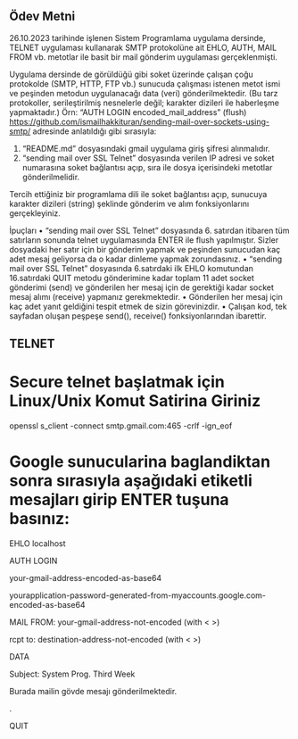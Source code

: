 ## Ödev Metni

26.10.2023 tarihinde işlenen Sistem Programlama uygulama dersinde, TELNET uygulaması kullanarak SMTP protokolüne ait EHLO, AUTH, MAIL FROM vb. metotlar ile basit bir mail gönderim uygulaması gerçeklenmişti.

Uygulama dersinde de görüldüğü gibi soket üzerinde çalışan çoğu protokolde (SMTP, HTTP, FTP vb.) sunucuda çalışması istenen metot ismi ve peşinden metodun uygulanacağı data (veri) gönderilmektedir. (Bu tarz protokoller, serileştirilmiş nesnelerle değil; karakter dizileri ile haberleşme yapmaktadır.)
Örn: “AUTH LOGIN encoded_mail_address” (flush)
https://github.com/ismailhakkituran/sending-mail-over-sockets-using-smtp/ adresinde anlatıldığı gibi sırasıyla:
1.	“README.md” dosyasındaki gmail uygulama giriş şifresi alınmalıdır.
2.	“sending mail over SSL Telnet” dosyasında verilen IP adresi ve soket numarasına soket bağlantısı açıp, sıra ile dosya içerisindeki metotlar gönderilmelidir.

Tercih ettiğiniz bir programlama dili ile soket bağlantısı açıp, sunucuya karakter dizileri (string) şeklinde gönderim ve alım fonksiyonlarını gerçekleyiniz.


İpuçları
•	“sending mail over SSL Telnet” dosyasında 6. satırdan itibaren tüm satırların sonunda telnet uygulamasında ENTER ile flush yapılmıştır. Sizler dosyadaki her satır için bir gönderim yapmak ve peşinden sunucudan kaç adet mesaj geliyorsa da o kadar dinleme yapmak zorundasınız.
•	“sending mail over SSL Telnet” dosyasında 6.satırdaki ilk EHLO komutundan 16.satırdaki QUIT metodu gönderimine kadar toplam 11 adet socket gönderimi (send) ve gönderilen her mesaj için de gerektiği kadar socket mesaj alımı (receive) yapmanız gerekmektedir.
•	Gönderilen her mesaj için kaç adet yanıt geldiğini tespit etmek de sizin görevinizdir.
•	Çalışan kod, tek sayfadan oluşan peşpeşe send(), receive() fonksiyonlarından ibarettir. 

## TELNET
# Secure telnet başlatmak için Linux/Unix Komut Satirina Giriniz
openssl s_client -connect smtp.gmail.com:465 -crlf -ign_eof

# Google sunucularina baglandiktan sonra sırasıyla aşağıdaki etiketli mesajları girip ENTER tuşuna basınız:

EHLO localhost

AUTH LOGIN 

your-gmail-address-encoded-as-base64

yourapplication-password-generated-from-myaccounts.google.com-encoded-as-base64

MAIL FROM: your-gmail-address-not-encoded (with < >)

rcpt to: destination-address-not-encoded (with < >)

DATA

Subject: System Prog. Third Week

Burada mailin gövde mesajı gönderilmektedir.

.

QUIT
